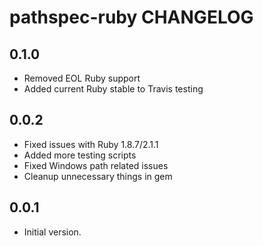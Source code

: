 # pathspec-ruby CHANGELOG

## 0.1.0
- Removed EOL Ruby support
- Added current Ruby stable to Travis testing

## 0.0.2
- Fixed issues with Ruby 1.8.7/2.1.1
- Added more testing scripts
- Fixed Windows path related issues
- Cleanup unnecessary things in gem

## 0.0.1
- Initial version.
